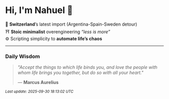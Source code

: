 # Hi, I'm Nahuel :tiger:

📍 **Switzerland**’s latest import (Argentina-Spain-Sweden detour)  
⛩️ **Stoic minimalist** overengineering *“less is more”*  
⚙️ Scripting simplicity to **automate life’s chaos**

---

### Daily Wisdom
> _"Accept the things to which life binds you, and love the people with whom life brings you together, but do so with all your heart."_  
>
> — **Marcus Aurelius**

<sub>*Last update: 2025-09-30 18:13:02 UTC*</sub>

